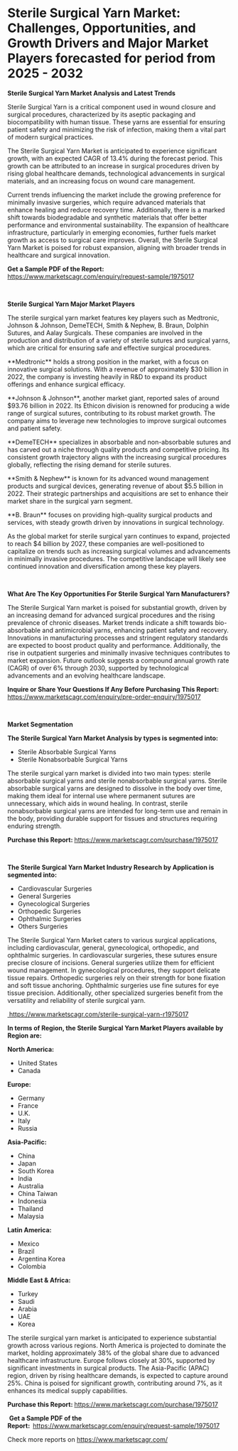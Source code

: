 <p><h1>Sterile Surgical Yarn Market: Challenges, Opportunities, and Growth Drivers and Major Market Players forecasted for period from 2025 - 2032</h1></p><p><strong>Sterile Surgical Yarn Market Analysis and Latest Trends</strong></p>
<p><p>Sterile Surgical Yarn is a critical component used in wound closure and surgical procedures, characterized by its aseptic packaging and biocompatibility with human tissue. These yarns are essential for ensuring patient safety and minimizing the risk of infection, making them a vital part of modern surgical practices. </p><p>The Sterile Surgical Yarn Market is anticipated to experience significant growth, with an expected CAGR of 13.4% during the forecast period. This growth can be attributed to an increase in surgical procedures driven by rising global healthcare demands, technological advancements in surgical materials, and an increasing focus on wound care management. </p><p>Current trends influencing the market include the growing preference for minimally invasive surgeries, which require advanced materials that enhance healing and reduce recovery time. Additionally, there is a marked shift towards biodegradable and synthetic materials that offer better performance and environmental sustainability. The expansion of healthcare infrastructure, particularly in emerging economies, further fuels market growth as access to surgical care improves. Overall, the Sterile Surgical Yarn Market is poised for robust expansion, aligning with broader trends in healthcare and surgical innovation.</p></p>
<p><strong>Get a Sample PDF of the Report:&nbsp;</strong> <a href="https://www.marketscagr.com/enquiry/request-sample/1975017?utm_campaign=1944&utm_medium=2&utm_source=Github&utm_content=ia&utm_term=05032025&utm_id=sterile-surgical-yarn">https://www.marketscagr.com/enquiry/request-sample/1975017</a></p>
<p>&nbsp;</p>
<p><strong>Sterile Surgical Yarn Major Market Players</strong></p>
<p><p>The sterile surgical yarn market features key players such as Medtronic, Johnson & Johnson, DemeTECH, Smith & Nephew, B. Braun, Dolphin Sutures, and Aalay Surgicals. These companies are involved in the production and distribution of a variety of sterile sutures and surgical yarns, which are critical for ensuring safe and effective surgical procedures.</p><p>**Medtronic** holds a strong position in the market, with a focus on innovative surgical solutions. With a revenue of approximately $30 billion in 2022, the company is investing heavily in R&D to expand its product offerings and enhance surgical efficacy.</p><p>**Johnson & Johnson**, another market giant, reported sales of around $93.76 billion in 2022. Its Ethicon division is renowned for producing a wide range of surgical sutures, contributing to its robust market growth. The company aims to leverage new technologies to improve surgical outcomes and patient safety.</p><p>**DemeTECH** specializes in absorbable and non-absorbable sutures and has carved out a niche through quality products and competitive pricing. Its consistent growth trajectory aligns with the increasing surgical procedures globally, reflecting the rising demand for sterile sutures.</p><p>**Smith & Nephew** is known for its advanced wound management products and surgical devices, generating revenue of about $5.5 billion in 2022. Their strategic partnerships and acquisitions are set to enhance their market share in the surgical yarn segment.</p><p>**B. Braun** focuses on providing high-quality surgical products and services, with steady growth driven by innovations in surgical technology.</p><p>As the global market for sterile surgical yarn continues to expand, projected to reach $4 billion by 2027, these companies are well-positioned to capitalize on trends such as increasing surgical volumes and advancements in minimally invasive procedures. The competitive landscape will likely see continued innovation and diversification among these key players.</p></p>
<p>&nbsp;</p>
<p><strong>What Are The Key Opportunities For Sterile Surgical Yarn Manufacturers?</strong></p>
<p><p>The Sterile Surgical Yarn market is poised for substantial growth, driven by an increasing demand for advanced surgical procedures and the rising prevalence of chronic diseases. Market trends indicate a shift towards bio-absorbable and antimicrobial yarns, enhancing patient safety and recovery. Innovations in manufacturing processes and stringent regulatory standards are expected to boost product quality and performance. Additionally, the rise in outpatient surgeries and minimally invasive techniques contributes to market expansion. Future outlook suggests a compound annual growth rate (CAGR) of over 6% through 2030, supported by technological advancements and an evolving healthcare landscape.</p></p>
<p><strong>Inquire or Share Your Questions If Any Before Purchasing This Report:</strong> <a href="https://www.marketscagr.com/enquiry/pre-order-enquiry/1975017?utm_campaign=1944&utm_medium=2&utm_source=Github&utm_content=ia&utm_term=05032025&utm_id=sterile-surgical-yarn">https://www.marketscagr.com/enquiry/pre-order-enquiry/1975017</a></p>
<p>&nbsp;</p>
<p><strong>Market Segmentation</strong></p>
<p><strong>The Sterile Surgical Yarn Market Analysis by types is segmented into:</strong></p>
<p><ul><li>Sterile Absorbable Surgical Yarns</li><li>Sterile Nonabsorbable Surgical Yarns</li></ul></p>
<p><p>The sterile surgical yarn market is divided into two main types: sterile absorbable surgical yarns and sterile nonabsorbable surgical yarns. Sterile absorbable surgical yarns are designed to dissolve in the body over time, making them ideal for internal use where permanent sutures are unnecessary, which aids in wound healing. In contrast, sterile nonabsorbable surgical yarns are intended for long-term use and remain in the body, providing durable support for tissues and structures requiring enduring strength.</p></p>
<p><strong>Purchase this Report:&nbsp;</strong><a href="https://www.marketscagr.com/purchase/1975017?utm_campaign=1944&utm_medium=2&utm_source=Github&utm_content=ia&utm_term=05032025&utm_id=sterile-surgical-yarn">https://www.marketscagr.com/purchase/1975017</a></p>
<p>&nbsp;</p>
<p><strong>The Sterile Surgical Yarn Market Industry Research by Application is segmented into:</strong></p>
<p><ul><li>Cardiovascular Surgeries</li><li>General Surgeries</li><li>Gynecological Surgeries</li><li>Orthopedic Surgeries</li><li>Ophthalmic Surgeries</li><li>Others Surgeries</li></ul></p>
<p><p>The Sterile Surgical Yarn Market caters to various surgical applications, including cardiovascular, general, gynecological, orthopedic, and ophthalmic surgeries. In cardiovascular surgeries, these sutures ensure precise closure of incisions. General surgeries utilize them for efficient wound management. In gynecological procedures, they support delicate tissue repairs. Orthopedic surgeries rely on their strength for bone fixation and soft tissue anchoring. Ophthalmic surgeries use fine sutures for eye tissue precision. Additionally, other specialized surgeries benefit from the versatility and reliability of sterile surgical yarn.</p></p>
<p><a href="https://www.marketscagr.com/sterile-surgical-yarn-r1975017?utm_campaign=1944&utm_medium=2&utm_source=Github&utm_content=ia&utm_term=05032025&utm_id=sterile-surgical-yarn">&nbsp;https://www.marketscagr.com/sterile-surgical-yarn-r1975017</a></p>
<p><strong>In terms of Region, the Sterile Surgical Yarn Market Players available by Region are:</strong></p>
<p>
    <p> <strong> North America: </strong>
        <ul>
            <li>United States</li>
            <li>Canada</li>
        </ul>
        </p> 
    <p> <strong> Europe: </strong>
        <ul>
            <li>Germany</li>
            <li>France</li>
            <li>U.K.</li>
            <li>Italy</li>
            <li>Russia</li>
        </ul>
        </p> 
    <p> <strong> Asia-Pacific: </strong>
        <ul>
            <li>China</li>
            <li>Japan</li>
            <li>South Korea</li>
            <li>India</li>
            <li>Australia</li>
            <li>China Taiwan</li>
            <li>Indonesia</li>
            <li>Thailand</li>
            <li>Malaysia</li>
        </ul>
        </p> 
    <p> <strong> Latin America: </strong>
        <ul>
            <li>Mexico</li>
            <li>Brazil</li>
            <li>Argentina Korea</li>
            <li>Colombia</li>
        </ul>
        </p> 
    <p> <strong> Middle East & Africa: </strong>
        <ul>
            <li>Turkey</li>
            <li>Saudi</li>
            <li>Arabia</li>
            <li>UAE</li>
            <li>Korea</li>
        </ul>
    </p>
    </p>
<p><p>The sterile surgical yarn market is anticipated to experience substantial growth across various regions. North America is projected to dominate the market, holding approximately 38% of the global share due to advanced healthcare infrastructure. Europe follows closely at 30%, supported by significant investments in surgical products. The Asia-Pacific (APAC) region, driven by rising healthcare demands, is expected to capture around 25%. China is poised for significant growth, contributing around 7%, as it enhances its medical supply capabilities.</p></p>
<p><strong>Purchase this Report: </strong><a href="https://www.marketscagr.com/purchase/1975017?utm_campaign=1944&utm_medium=2&utm_source=Github&utm_content=ia&utm_term=05032025&utm_id=sterile-surgical-yarn">https://www.marketscagr.com/purchase/1975017</a></p>
<p>&nbsp;<strong>Get a Sample PDF of the Report:&nbsp;&nbsp;</strong><a href="https://www.marketscagr.com/enquiry/request-sample/1975017?utm_campaign=1944&utm_medium=2&utm_source=Github&utm_content=ia&utm_term=05032025&utm_id=sterile-surgical-yarn">https://www.marketscagr.com/enquiry/request-sample/1975017</a></p>
<p><strong></strong></p>
<p>Check more reports on <a href="https://www.marketscagr.com/?utm_campaign=1944&utm_medium=2&utm_source=Github&utm_content=ia&utm_term=05032025&utm_id=sterile-surgical-yarn">https://www.marketscagr.com/</a></p>